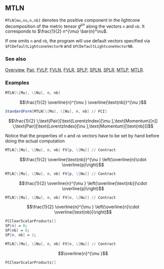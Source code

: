 ## MTLN

`MTLN[mu,nu,n,nb]` denotes the positive component in the lightcone decomposition of the metric tensor $g^{\mu \nu}$  along the vectors `n` and `nb`. It corresponds to $\frac{1}{2} n^{\mu}  \bar{n}^\nu$.

If one omits `n` and `nb`, the program will use default vectors specified via `$FCDefaultLightconeVectorN` and `$FCDefaultLightconeVectorNB`.

### See also

[Overview](Extra/FeynCalc.md), [Pair](Pair.md), [FVLP](FVLP.md), [FVLN](FVLN.md), [FVLR](FVLR.md), [SPLP](SPLP.md), [SPLN](SPLN.md), [SPLR](SPLR.md), [MTLP](MTLP.md), [MTLR](MTLR.md).

### Examples

```mathematica
MTLN[\[Mu], \[Nu], n, nb]
```

$$\frac{1}{2} \overline{n}^{\mu } \overline{\text{nb}}^{\nu }$$

```mathematica
StandardForm[MTLN[\[Mu], \[Nu], n, nb] // FCI]
```

$$\frac{1}{2} \;\text{Pair}[\text{LorentzIndex}[\mu ],\text{Momentum}[n]] \;\text{Pair}[\text{LorentzIndex}[\nu ],\text{Momentum}[\text{nb}]]$$

Notice that the properties of `n` and `nb` vectors have to be set by hand before doing the actual computation

```mathematica
MTLN[\[Mu], \[Nu], n, nb] FV[p, \[Mu]] // Contract
```

$$\frac{1}{2} \overline{\text{nb}}^{\nu } \left(\overline{n}\cdot \overline{p}\right)$$

```mathematica
MTLN[\[Mu], \[Nu], n, nb] FV[p, \[Nu]] // Contract
```

$$\frac{1}{2} \overline{n}^{\mu } \left(\overline{\text{nb}}\cdot \overline{p}\right)$$

```mathematica
MTLN[\[Mu], \[Nu], n, nb] FV[n, \[Nu]] // Contract
```

$$\frac{1}{2} \overline{n}^{\mu } \left(\overline{n}\cdot \overline{\text{nb}}\right)$$

```mathematica
FCClearScalarProducts[]
SP[n] = 0;
SP[nb] = 0;
SP[n, nb] = 2;
```

```mathematica
MTLN[\[Mu], \[Nu], n, nb] FV[n, \[Nu]] // Contract
```

$$\overline{n}^{\mu }$$

```mathematica
FCClearScalarProducts[]
```